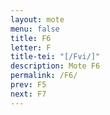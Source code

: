 ```yaml
---
layout: mote
menu: false
title: F6
letter: F
title-tei: "[/Fvi/]"
description: Mote F6
permalink: /F6/
prev: F5
next: F7
---
```

